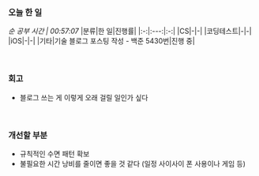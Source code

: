 ### 오늘 한 일
_순 공부 시간 | 00:57:07_
|분류|한 일|진행률|
|:-:|:---:|:-:|
|CS|-|-|
|코딩테스트|-|-|
|iOS|-|-|
|기타|기술 블로그 포스팅 작성 - 백준 5430번|진행 중|

<br>

### 회고
- 블로그 쓰는 게 이렇게 오래 걸릴 일인가 싶다

<br>

### 개선할 부분
- 규칙적인 수면 패턴 확보
- 불필요한 시간 낭비를 줄이면 좋을 것 같다 (일정 사이사이 폰 사용이나 게임 등)
